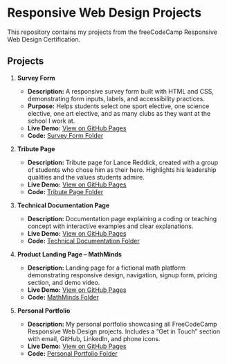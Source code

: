 # Responsive Web Design Projects

This repository contains my projects from the freeCodeCamp Responsive Web Design Certification.

## Projects

1. **Survey Form**
   - **Description:** A responsive survey form built with HTML and CSS, demonstrating form inputs, labels, and accessibility practices.
   - **Purpose:** Helps students select one sport elective, one science elective, one art elective, and as many clubs as they want at the school I work at.
   - **Live Demo:** [View on GitHub Pages](https://lioradalyareiken.github.io/responsive-web-design-projects/survey-form/)
   - **Code:** [Survey Form Folder](https://github.com/lioradalyareiken/responsive-web-design-projects/tree/main/survey-form)

2. **Tribute Page**
   - **Description:** Tribute page for Lance Reddick, created with a group of students who chose him as their hero. Highlights his leadership qualities and the values students admire.
   - **Live Demo:** [View on GitHub Pages](https://lioradalyareiken.github.io/responsive-web-design-projects/tribute-page/)
   - **Code:** [Tribute Page Folder](https://github.com/lioradalyareiken/responsive-web-design-projects/tree/main/tribute-page)

3. **Technical Documentation Page**
   - **Description:** Documentation page explaining a coding or teaching concept with interactive examples and clear explanations.
   - **Live Demo:** [View on GitHub Pages](https://lioradalyareiken.github.io/responsive-web-design-projects/technical-documentation/)
   - **Code:** [Technical Documentation Folder](https://github.com/lioradalyareiken/responsive-web-design-projects/tree/main/technical-documentation)

4. **Product Landing Page – MathMinds**
   - **Description:** Landing page for a fictional math platform demonstrating responsive design, navigation, signup form, pricing section, and demo video.
   - **Live Demo:** [View on GitHub Pages](https://lioradalyareiken.github.io/responsive-web-design-projects/product-landing-page/)
   - **Code:** [MathMinds Folder](https://github.com/lioradalyareiken/responsive-web-design-projects/tree/main/product-landing-page)

5. **Personal Portfolio**
   - **Description:** My personal portfolio showcasing all FreeCodeCamp Responsive Web Design projects. Includes a “Get in Touch” section with email, GitHub, LinkedIn, and phone icons.
   - **Live Demo:** [View on GitHub Pages](https://lioradalyareiken.github.io/responsive-web-design-projects/personal-portfolio/)
   - **Code:** [Personal Portfolio Folder](https://github.com/lioradalyareiken/responsive-web-design-projects/tree/main/personal-portfolio)
